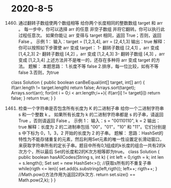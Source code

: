 # 2020-8-5
1460. 通过翻转子数组使两个数组相等
      给你两个长度相同的整数数组 target 和 arr 。
      每一步中，你可以选择 arr 的任意 非空子数组 并将它翻转。你可以执行此过程任意次。
      如果你能让 arr 变得与 target 相同，返回 True；否则，返回 False 。
      示例 1：
      输入：target = [1,2,3,4], arr = [2,4,1,3]
      输出：true
      解释：你可以按照如下步骤使 arr 变成 target：
      1- 翻转子数组 [2,4,1] ，arr 变成 [1,4,2,3]
      2- 翻转子数组 [4,2] ，arr 变成 [1,2,4,3]
      3- 翻转子数组 [4,3] ，arr 变成 [1,2,3,4]
      上述方法并不是唯一的，还存在多种将 arr 变成 target 的方法。
题解：
本题思路：
    1.长度不等 false
    2.排序，每一位比较，如有不等 false
    3.否则，为true

class Solution {
    public boolean canBeEqual(int[] target, int[] arr) {
        if(arr.length != target.length)
            return false;
        Arrays.sort(target);
        Arrays.sort(arr);
        for(int i = 0;i < arr.length;i++){
            if(arr[i] != target[i])
                return false;
        }
        return true;
    }
}

1461. 检查一个字符串是否包含所有长度为 K 的二进制子串
      给你一个二进制字符串 s 和一个整数 k 。
      如果所有长度为 k 的二进制字符串都是 s 的子串，请返回 True ，否则请返回 False 。
      示例 1：
      输入：s = "00110110", k = 2
      输出：true
      解释：长度为 2 的二进制串包括 "00"，"01"，"10" 和 "11"。它们分别是 s 中下标为 0，1，3，2 开始的长度为 2 的子串。
 题解：
 思路：HashSet的特性为不能存储重复的元素，然后利用Set元素的唯一性设置定长滑动窗口，来获取字符串所有的定长子串。题目中所有0,1组成的k长度的组合一共有2的k次方个，所以最后
      Set的长度和2的K次方相等即为true。
 class Solution {
    public boolean hasAllCodes(String s, int k) {
        int left = 0,rigth = k;
        int len = s.length();
        Set<String> set = new HashSet<>();
        //获取s所有的不重复子串
        while(rigth <= len){
            set.add(s.substring(left,rigth));
            left++;
            rigth++;
        }
        //Math.pow()方法作用为返回2的k次方.
        return set.size() == Math.pow(2,k);
    }
}
      
      
